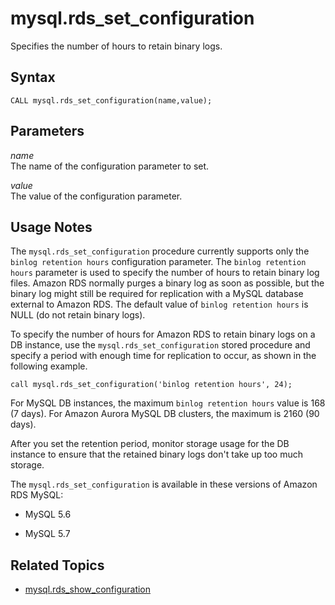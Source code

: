 # mysql\.rds\_set\_configuration<a name="mysql_rds_set_configuration"></a>

Specifies the number of hours to retain binary logs\.

## Syntax<a name="mysql_rds_set_configuration-syntax"></a>

```
CALL mysql.rds_set_configuration(name,value);
```

## Parameters<a name="mysql_rds_set_configuration-parameters"></a>

 *name*   
The name of the configuration parameter to set\.

 *value*   
The value of the configuration parameter\. 

## Usage Notes<a name="mysql_rds_set_configuration-usage-notes"></a>

The `mysql.rds_set_configuration` procedure currently supports only the `binlog retention hours` configuration parameter\. The `binlog retention hours` parameter is used to specify the number of hours to retain binary log files\. Amazon RDS normally purges a binary log as soon as possible, but the binary log might still be required for replication with a MySQL database external to Amazon RDS\. The default value of `binlog retention hours` is NULL \(do not retain binary logs\)\.

To specify the number of hours for Amazon RDS to retain binary logs on a DB instance, use the `mysql.rds_set_configuration` stored procedure and specify a period with enough time for replication to occur, as shown in the following example\.

`call mysql.rds_set_configuration('binlog retention hours', 24);`

For MySQL DB instances, the maximum `binlog retention hours` value is 168 \(7 days\)\. For Amazon Aurora MySQL DB clusters, the maximum is 2160 \(90 days\)\.

After you set the retention period, monitor storage usage for the DB instance to ensure that the retained binary logs don't take up too much storage\.

The `mysql.rds_set_configuration` is available in these versions of Amazon RDS MySQL:

+ MySQL 5\.6

+ MySQL 5\.7

## Related Topics<a name="mysql_rds_set_configuration.related"></a>

+ [mysql\.rds\_show\_configuration](mysql_rds_show_configuration.md)